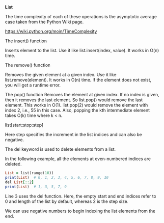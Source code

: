 **List**

The time complexity of each of these operations is the asymptotic average case taken from the Python Wiki page.

https://wiki.python.org/moin/TimeComplexity

The insert() function

Inserts element to the list. Use it like list.insert(index, value). It works in O(n) time.

The remove() function

Removes the given element at a given index. Use it like list.remove(element). It works in O(n) time. 
If the element does not exist, you will get a runtime error.

The pop() function
Removes the element at given index. If no index is given, then it removes the last element. So list.pop() would remove the last element. This works in O(1). list.pop(2) would remove the element with index 2, i.e., 55 in this case. Also, popping the kth intermediate element takes O(k) time where k < n.

list[start:stop:step]

Here step specifies the increment in the list indices and can also be negative.

The del keyword is used to delete elements from a list. 

In the following example, all the elements at even-numbered indices are deleted.

```ruby
List = list(range(10))
print(List)  # 0, 1, 2, 3, 4, 5, 6, 7, 8, 9, 10
del List[::2]
print(List)  # 1, 3, 5, 7, 9
```

Line 3 uses the del function. Here, the empty start and end indices refer to 0 and length of the list by default, whereas 2 is the step size.

We can use negative numbers to begin indexing the list elements from the end.
